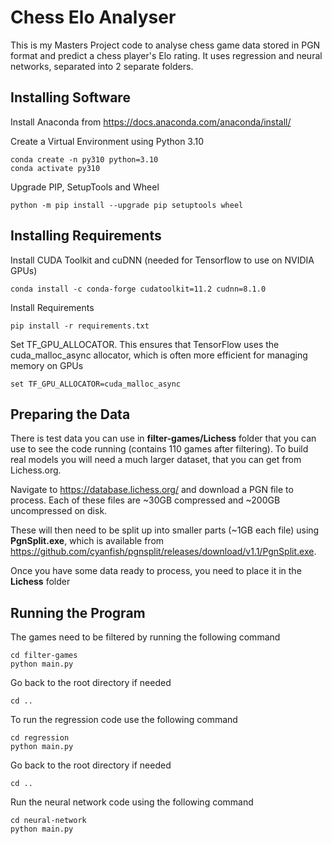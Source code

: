 # Chess Elo Analyser

This is my Masters Project code to analyse chess game data stored in PGN format 
and predict a chess player's Elo rating. It uses regression and neural networks, 
separated into 2 separate folders. 

## Installing Software

Install Anaconda from https://docs.anaconda.com/anaconda/install/ 

Create a Virtual Environment using Python 3.10
```
conda create -n py310 python=3.10
conda activate py310
```

Upgrade PIP, SetupTools and Wheel
```
python -m pip install --upgrade pip setuptools wheel
```

## Installing Requirements

Install CUDA Toolkit and cuDNN (needed for Tensorflow to use on NVIDIA GPUs)
```
conda install -c conda-forge cudatoolkit=11.2 cudnn=8.1.0
```

Install Requirements
```
pip install -r requirements.txt
```


Set TF_GPU_ALLOCATOR. This ensures that TensorFlow uses the cuda_malloc_async allocator, 
which is often more efficient for managing memory on GPUs

```
set TF_GPU_ALLOCATOR=cuda_malloc_async
```

## Preparing the Data

There is test data you can use in **filter-games/Lichess** folder that you can use to see the code 
running (contains 110 games after filtering). To build real models you will need a much larger dataset, 
that you can get from Lichess.org. 

Navigate to https://database.lichess.org/ and download a PGN file to process.
Each of these files are ~30GB compressed and ~200GB uncompressed on disk. 

These will then need to be split up into smaller parts (~1GB each file) using **PgnSplit.exe**, 
which is available from https://github.com/cyanfish/pgnsplit/releases/download/v1.1/PgnSplit.exe.

Once you have some data ready to process, you need to place it in the **Lichess** folder

## Running the Program

The games need to be filtered by running the following command

```
cd filter-games
python main.py
```

Go back to the root directory if needed
```
cd ..
```

To run the regression code use the following command
```
cd regression
python main.py
```

Go back to the root directory if needed
```
cd ..
```

Run the neural network code using the following command
```
cd neural-network
python main.py
```
